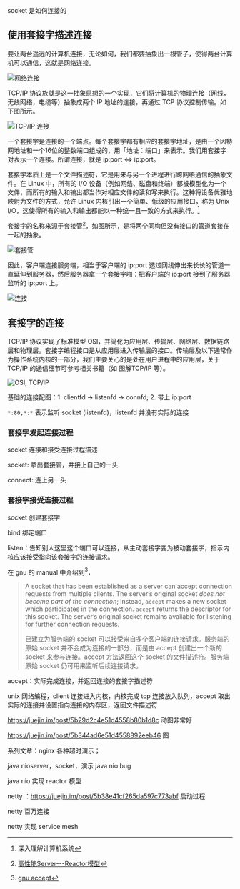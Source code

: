 socket 是如何连接的

## 使用套接字描述连接

要让两台遥远的计算机连接，无论如何，我们都要抽象出一根管子，使得两台计算机可以通信，这就是网络连接。

![网络连接[^2]](http://wulfric.qiniudn.com/net/client-and-server.png)

TCP/IP 协议族就是这一抽象思想的一个实现，它们将计算机的物理连接（网线，无线网络，电缆等）抽象成两个 IP 地址的连接，再通过 TCP 协议控制传输。如下图所示。

![TCP/IP 连接[^1]](http://wulfric.qiniudn.com/net/client-socket-server.png)

一个套接字是连接的一个端点。每个套接字都有相应的套接字地址，是由一个因特网地址和一个16位的整数端口组成的，用「地址：端口」来表示。我们用套接字对表示一个连接。所谓连接，就是 ip:port <=> ip:port。

套接字本质上是一个文件描述符，它是用来与另一个进程进行跨网络通信的抽象文件。在 Linux 中，所有的 I/O 设备（例如网络、磁盘和终端）都被模型化为一个文件，而所有的输入和输出都当作对相应文件的读和写来执行。这种将设备优雅地映射为文件的方式，允许 Linux 内核引出一个简单、低级的应用接口，称为 Unix I/O，这使得所有的输入和输出都能以一种统一且一致的方式来执行。[^1]

套接字的名称来源于套接管[^3]，如图所示，是将两个同构但没有接口的管道套接在一起的抽象。

![套接管](http://wulfric.qiniudn.com/net/socket-analog.jpg)

因此，客户端连接服务端，相当于客户端的 ip:port 透过网线伸出来长长的管道一直延伸到服务器，然后服务器拿一个套接字啪：把客户端的 ip:port 接到了服务器监听的 ip:port 上。

![连接](http://wulfric.qiniudn.com/net/xmoji-client-connect-server.png)

## 套接字的连接

TCP/IP 协议实现了标准模型 OSI，并简化为应用层、传输层、网络层、数据链路层和物理层。套接字编程接口是从应用层进入传输层的接口。传输层及以下通常作为操作系统内核的一部分，我们主要关心的是处在用户进程中的应用层，关于 TCP/IP 的通信细节可参考相关书籍（如 图解TCP/IP 等）。

![OSI, TCP/IP[^2]](http://wulfric.qiniudn.com/net/OSI-TCP_IP.png)

基础的连接配图：1. clientfd -> listenfd -> connfd; 2. 带上 ip:port

`*:80,*:*` 表示监听 socket (listenfd)，listenfd 并没有实际的连接

### 套接字发起连接过程

socket 连接和接受连接过程描述

socket: 拿出套接管，并接上自己的一头

connect: 连上另一头

### 套接字接受连接过程

socket 创建套接字

bind 绑定端口

listen：告知别人这里这个端口可以连接，从主动套接字变为被动套接字，指示内核应该接受指向该套接字的连接请求。

在 gnu 的 manual 中介绍到[^4]，

> A socket that has been established as a server can accept connection requests from multiple clients. The server’s original socket *does not become part of the connection*; instead, `accept` makes a new socket which participates in the connection. `accept` returns the descriptor for this socket. The server’s original socket remains available for listening for further connection requests.
>
> 已建立为服务端的 socket 可以接受来自多个客户端的连接请求。服务端的原始 socket 并不会成为连接的一部分，而是由 accept 创建出一个新的 socket 来参与连接。accept 方法返回这个 socket 的文件描述符。服务端原始 socket 仍可用来监听后续连接请求。

accept：实际完成连接，并返回连接的套接字描述符

unix 网络编程，client 连接进入内核，内核完成 tcp 连接放入队列，accept 取出实际的连接并设置指向连接的内存区，返回文件描述符



https://juejin.im/post/5b29d2c4e51d4558b80b1d8c 动图非常好

https://juejin.im/post/5b344ad6e51d4558892eeb46 图



系列文章：nginx 各种超时演示；

java nioserver，socket，演示 java nio bug

java nio 实现 reactor 模型

netty ：https://juejin.im/post/5b38e41cf265da597c773abf 启动过程

netty 百万连接

netty 实现 service mesh

[^1]: 深入理解计算机系统
[^2]: UNIX 网络编程---卷 1：套接字联网 API
[^3]: [高性能Server---Reactor模型](http://www.ivaneye.com/2016/07/23/iomodel.html) 
[^4]: [gnu accept](https://www.gnu.org/software/libc/manual/html_node/Accepting-Connections.html)

